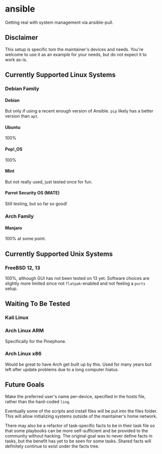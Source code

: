 # ansible
Getting real with system management via ansible-pull.

## Disclaimer
This setup is specific tom the maintainer's devices and needs. You're welcome to use it as an example for your needs, but do not expect it to work as-is.

## Currently Supported Linux Systems
### Debian Family
#### Debian
But only if using a recent enough version of Ansible. `pip` likely has a better version than `apt`.
#### Ubuntu
100%
#### Pop!_OS
100%
#### Mint
But not really used, just tested once for fun.
#### Parrot Security OS (MATE)
Still testing, but so far so good!

### Arch Family
#### Manjaro
100% at some point.

## Currently Supported Unix Systems
### FreeBSD 12, 13
100%, although GUI has not been tested on 13 yet.
Software choices are slightly more limited since not `flatpak`-enabled and not feeling a `ports` setup.

## Waiting To Be Tested
### Kali Linux
### Arch Linux ARM 
Specifically for the Pinephone.
### Arch Linux x86
Would be great to have Arch get built up by this. Used for many years but left after update problems due to a long computer hiatus.

## Future Goals
Make the preferred user's name per-device, specified in the hosts file, rather than the hard-coded `ling`.

Eventually some of the scripts and install files will be put into the files folder. This will allow initializing systems outside of the maintainer's home network. 

There may also be a refactor of task-specific facts to be in their task file so that some playbooks can be more self-sufficient and be provided to the community without hacking. The original goal was to never define facts in tasks, but the benefit has yet to be seen for some tasks. Shared facts will definitely continue to exist under the facts tree.
